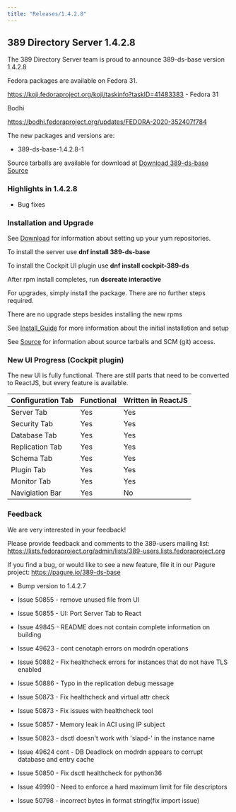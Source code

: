 ```yaml
---
title: "Releases/1.4.2.8"
---
```


389 Directory Server 1.4.2.8
-----------------------------

The 389 Directory Server team is proud to announce 389-ds-base version 1.4.2.8

Fedora packages are available on Fedora 31.

<https://koji.fedoraproject.org/koji/taskinfo?taskID=41483383> - Fedora 31

Bodhi

<https://bodhi.fedoraproject.org/updates/FEDORA-2020-352407f784>

The new packages and versions are:

- 389-ds-base-1.4.2.8-1

Source tarballs are available for download at [Download 389-ds-base Source](https://releases.pagure.org/389-ds-base/389-ds-base-1.4.2.8.tar.bz2)

### Highlights in 1.4.2.8

- Bug fixes

### Installation and Upgrade 

See [Download](../download.html) for information about setting up your yum repositories.

To install the server use **dnf install 389-ds-base**

To install the Cockpit UI plugin use **dnf install cockpit-389-ds**

After rpm install completes, run **dscreate interactive**

For upgrades, simply install the package.  There are no further steps required.

There are no upgrade steps besides installing the new rpms 

See [Install\_Guide](../howto/howto-install-389.html) for more information about the initial installation and setup

See [Source](../development/source.html) for information about source tarballs and SCM (git) access.

### New UI Progress (Cockpit plugin)

The new UI is fully functional.  There are still parts that need to be converted to ReactJS, but every feature is available.

|Configuration Tab  |Functional  |Written in ReactJS |
|-------------------|------------|-------------------|
|Server Tab         |Yes         |Yes                |
|Security Tab       |Yes         |Yes                |
|Database Tab       |Yes         |Yes                |
|Replication Tab    |Yes         |Yes                |
|Schema Tab         |Yes         |Yes                |
|Plugin Tab         |Yes         |Yes                |
|Monitor Tab        |Yes         |Yes                |
|Navigiation Bar    |Yes         |No                 |


### Feedback

We are very interested in your feedback!

Please provide feedback and comments to the 389-users mailing list: <https://lists.fedoraproject.org/admin/lists/389-users.lists.fedoraproject.org>

If you find a bug, or would like to see a new feature, file it in our Pagure project: <https://pagure.io/389-ds-base>

- Bump version to 1.4.2.7
- Issue 50855 - remove unused file from UI
- Issue 50855 - UI: Port Server Tab to React
- Issue 49845 - README does not contain complete information on building
- Issue 49623 - cont cenotaph errors on modrdn operations
- Issue 50882 - Fix healthcheck errors for instances that do not have TLS enabled
- Issue 50886 - Typo in the replication debug message
- Issue 50873 - Fix healthcheck and virtual attr check
- Issue 50873 - Fix issues with healthcheck tool
- Issue 50857 - Memory leak in ACI using IP subject
- Issue 50823 - dsctl doesn't work with 'slapd-' in the instance name
- Issue 49624 cont - DB Deadlock on modrdn appears to corrupt database and entry cache
- Issue 50850 - Fix dsctl healthcheck for python36
- Issue 49990 - Need to enforce a hard maximum limit for file descriptors

- Issue 50798 - incorrect bytes in format string(fix import issue)


